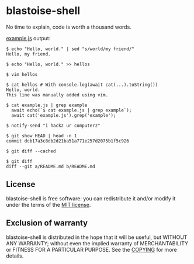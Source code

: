 # blastoise-shell

No time to explain, code is worth a thousand words.

[example.js](example.js) output:

```
$ echo "Hello, world." | sed "s/world/my friend/"
Hello, my friend.

$ echo "Hello, world." >> hellos

$ vim hellos

$ cat hellos # With console.log(await cat(...).toString())
Hello, world.
This line was manually added using vim.

$ cat example.js | grep example
  await echo(`$ cat example.js | grep example`);
  await cat('example.js').grep('example');

$ notify-send "i hackz ur computerz"

$ git show HEAD | head -n 1
commit dcb17a3c8db2d21ba51a771e257d2075b1f5c926

$ git diff --cached

$ git diff
diff --git a/README.md b/README.md
```

## License

blastoise-shell is free software: you can redistribute it and/or modify it under the terms of the [MIT license](COPYING).

## Exclusion of warranty

blastoise-shell is distributed in the hope that it will be useful, but WITHOUT ANY WARRANTY; without even the implied warranty of MERCHANTABILITY or FITNESS FOR A PARTICULAR PURPOSE. See the [COPYING](COPYING) for more details.
